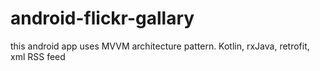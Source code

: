 # android-flickr-gallary

this android app uses MVVM architecture pattern. Kotlin, rxJava, retrofit, xml RSS feed 
